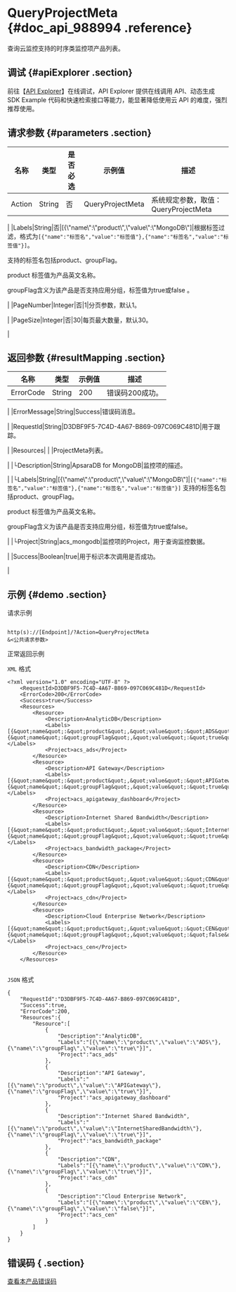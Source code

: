 # QueryProjectMeta {#doc_api_988994 .reference}

查询云监控支持的时序类监控项产品列表。

## 调试 {#apiExplorer .section}

前往【[API Explorer](https://api.aliyun.com/#product=Cms&api=QueryProjectMeta)】在线调试，API Explorer 提供在线调用 API、动态生成 SDK Example 代码和快速检索接口等能力，能显著降低使用云 API 的难度，强烈推荐使用。

## 请求参数 {#parameters .section}

|名称|类型|是否必选|示例值|描述|
|--|--|----|---|--|
|Action|String|否|QueryProjectMeta|系统规定参数，取值：QueryProjectMeta

 |
|Labels|String|否|\[\{\\"name\\":\\"product\\",\\"value\\":\\"MongoDB\\"\]|根据标签过滤，格式为`[{"name":"标签名","value":"标签值"},{"name":"标签名","value":"标签值"}]`​。

 支持的标签名包括product、groupFlag。

 product 标签值为产品英文名称。

 groupFlag含义为该产品是否支持应用分组，标签值为true或false​ 。

 |
|PageNumber|Integer|否|1|分页参数，默认1。

 |
|PageSize|Integer|否|30|每页最大数量，默认30。

 |

## 返回参数 {#resultMapping .section}

|名称|类型|示例值|描述|
|--|--|---|--|
|ErrorCode|String|200|错误码200成功。

 |
|ErrorMessage|String|Success|错误码消息。

 |
|RequestId|String|D3DBF9F5-7C4D-4A67-B869-097C069C481D|用于跟踪。

 |
|Resources| | |ProjectMeta列表。

 |
|└Description|String|ApsaraDB for MongoDB|监控项的描述。

 |
|└Labels|String|\[\{\\"name\\":\\"product\\",\\"value\\":\\"MongoDB\\"\]|`[{"name":"标签名","value":"标签值"},{"name":"标签名","value":"标签值"}]` 支持的标签名包括product、groupFlag。

 product 标签值为产品英文名称。

 groupFlag含义为该产品是否支持应用分组，标签值为true或false。

 |
|└Project|String|acs\_mongodb|监控项的Project，用于查询监控数据。

 |
|Success|Boolean|true|用于标识本次调用是否成功。

 |

## 示例 {#demo .section}

请求示例

``` {#request_demo}

http(s)://[Endpoint]/?Action=QueryProjectMeta
&<公共请求参数>

```

正常返回示例

`XML` 格式

``` {#xml_return_success_demo}
<?xml version="1.0" encoding="UTF-8" ?>
	<RequestId>D3DBF9F5-7C4D-4A67-B869-097C069C481D</RequestId>
	<ErrorCode>200</ErrorCode>
	<Success>true</Success>
	<Resources>
		<Resource>
			<Description>AnalyticDB</Description>
			<Labels>[{&quot;name&quot;:&quot;product&quot;,&quot;value&quot;:&quot;ADS&quot;},{&quot;name&quot;:&quot;groupFlag&quot;,&quot;value&quot;:&quot;true&quot;}]</Labels>
			<Project>acs_ads</Project>
		</Resource>
		<Resource>
			<Description>API Gateway</Description>
			<Labels>[{&quot;name&quot;:&quot;product&quot;,&quot;value&quot;:&quot;APIGateway&quot;},{&quot;name&quot;:&quot;groupFlag&quot;,&quot;value&quot;:&quot;true&quot;}]</Labels>
			<Project>acs_apigateway_dashboard</Project>
		</Resource>
		<Resource>
			<Description>Internet Shared Bandwidth</Description>
			<Labels>[{&quot;name&quot;:&quot;product&quot;,&quot;value&quot;:&quot;InternetSharedBandwidth&quot;},{&quot;name&quot;:&quot;groupFlag&quot;,&quot;value&quot;:&quot;true&quot;}]</Labels>
			<Project>acs_bandwidth_package</Project>
		</Resource>
		<Resource>
			<Description>CDN</Description>
			<Labels>[{&quot;name&quot;:&quot;product&quot;,&quot;value&quot;:&quot;CDN&quot;},{&quot;name&quot;:&quot;groupFlag&quot;,&quot;value&quot;:&quot;true&quot;}]</Labels>
			<Project>acs_cdn</Project>
		</Resource>
		<Resource>
			<Description>Cloud Enterprise Network</Description>
			<Labels>[{&quot;name&quot;:&quot;product&quot;,&quot;value&quot;:&quot;CEN&quot;},{&quot;name&quot;:&quot;groupFlag&quot;,&quot;value&quot;:&quot;false&quot;}]</Labels>
			<Project>acs_cen</Project>
		</Resource>
	</Resources>
	

```

`JSON` 格式

``` {#json_return_success_demo}
{
	"RequestId":"D3DBF9F5-7C4D-4A67-B869-097C069C481D",
	"Success":true,
	"ErrorCode":200,
	"Resources":{
		"Resource":[
			{
				"Description":"AnalyticDB",
				"Labels":"[{\"name\":\"product\",\"value\":\"ADS\"},{\"name\":\"groupFlag\",\"value\":\"true\"}]",
				"Project":"acs_ads"
			},
			{
				"Description":"API Gateway",
				"Labels":"[{\"name\":\"product\",\"value\":\"APIGateway\"},{\"name\":\"groupFlag\",\"value\":\"true\"}]",
				"Project":"acs_apigateway_dashboard"
			},
			{
				"Description":"Internet Shared Bandwidth",
				"Labels":"[{\"name\":\"product\",\"value\":\"InternetSharedBandwidth\"},{\"name\":\"groupFlag\",\"value\":\"true\"}]",
				"Project":"acs_bandwidth_package"
			},
			{
				"Description":"CDN",
				"Labels":"[{\"name\":\"product\",\"value\":\"CDN\"},{\"name\":\"groupFlag\",\"value\":\"true\"}]",
				"Project":"acs_cdn"
			},
			{
				"Description":"Cloud Enterprise Network",
				"Labels":"[{\"name\":\"product\",\"value\":\"CEN\"},{\"name\":\"groupFlag\",\"value\":\"false\"}]",
				"Project":"acs_cen"
			}
		]
	}
}
```

## 错误码 { .section}

[查看本产品错误码](https://error-center.aliyun.com/status/product/Cms)


